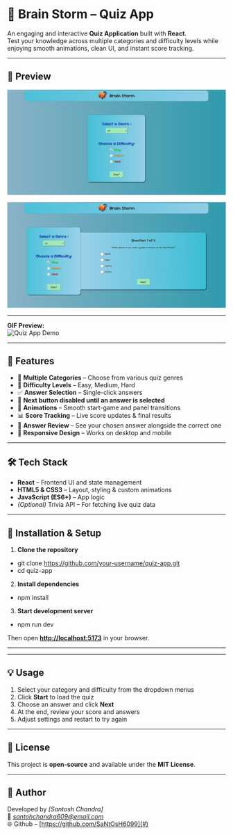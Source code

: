 # 🧠 Brain Storm – Quiz App

An engaging and interactive **Quiz Application** built with **React**.  
Test your knowledge across multiple categories and difficulty levels while enjoying smooth animations, clean UI, and instant score tracking.

---

## 📸 Preview

![Quiz Start Menu Screenshot](./src/assets/quiz-preview.png)

![Quiz App Screenshot](./src/assets/second.png)

---

**GIF Preview:**  
![Quiz App Demo](./src/assets/demo.gif)

---

## 🚀 Features

- 🎯 **Multiple Categories** – Choose from various quiz genres
- 🎲 **Difficulty Levels** – Easy, Medium, Hard
- ✅ **Answer Selection** – Single-click answers
- 🚫 **Next button disabled until an answer is selected**
- 🔄 **Animations** – Smooth start-game and panel transitions
- 📊 **Score Tracking** – Live score updates & final results
- 📝 **Answer Review** – See your chosen answer alongside the correct one
- 📱 **Responsive Design** – Works on desktop and mobile

---

## 🛠️ Tech Stack

- **React** – Frontend UI and state management
- **HTML5 & CSS3** – Layout, styling & custom animations
- **JavaScript (ES6+)** – App logic
- _(Optional)_ Trivia API – For fetching live quiz data

---

## 🔧 Installation & Setup

1. **Clone the repository**

- git clone https://github.com/your-username/quiz-app.git
- cd quiz-app

2. **Install dependencies**

- npm install

3. **Start development server**

- npm run dev

Then open **[http://localhost:5173](http://localhost:5173)** in your browser.

---

---

## 💡 Usage

1. Select your category and difficulty from the dropdown menus
2. Click **Start** to load the quiz
3. Choose an answer and click **Next**
4. At the end, review your score and answers
5. Adjust settings and restart to try again

---

## 📜 License

This project is **open-source** and available under the **MIT License**.

---

## 🙌 Author

Developed by _[Santosh Chandra]_  
📧 *santohchandra609@email.com*  
🌐 Github – [https://github.com/SaNtOsH6099](#)
